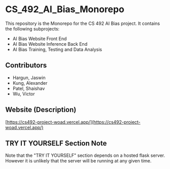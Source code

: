 # CS_492_AI_Bias_Monorepo

This repository is the Monorepo for the CS 492 AI Bias project. It contains the following subprojects:

- AI Bias Website Front End
- AI Bias Website Inference Back End
- AI Bias Training, Testing and Data Analysis

## Contributors

- Hargun, Jaswin
- Kung, Alexander
- Patel, Shaishav
- Wu, Victor

## Website (Description)

[https://cs492-project-woad.vercel.app/](https://cs492-project-woad.vercel.app/)

## TRY IT YOURSELF Section Note

Note that the "TRY IT YOURSELF" section depends on a hosted flask server. However it is unlikely that the server will be running at any given time.
